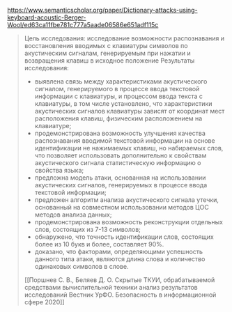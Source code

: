 https://www.semanticscholar.org/paper/Dictionary-attacks-using-keyboard-acoustic-Berger-Wool/ed63ca11fbe781c777a5aade06586e651adf115c

>Цель исследования: исследование возможности распознавания и восстановления вводимых с клавиатуры символов по акустическим сигналам, генерируемым при нажатии и возвращения клавиш в исходное положение
>Результаты исследования: 
>- выявлена связь между характеристиками акустического сигналом, генерируемого в процессе ввода текстовой информации с клавиатуры, и процессом ввода текста с клавиатуры, в том числе установлено, что характеристики акустических сигналов клавиатуры зависят от координат мест расположения клавиш, физическим расположением на клавиатуре; 
>- продемонстрирована возможность улучшения качества распознавания вводимой текстовой информации на основе идентификации не нажимаемых клавиш, но набираемых слов, что позволяет использовать дополнительно к свойствам акустического сигнала статистическую информацию о свойства языка; 
>- предложна модель атаки, основанная на использовании акустических сигналов, генерируемых в процессе ввода текстовой информации;
>- предложен алгоритм анализа акустического сигнала утечки, основанный на совместном использовании методов ЦОС методов анализа данных; 
>- продемонстрирована возможность реконструкции отдельных слов, состоящих из 7-13 символов; 
>- обнаружено, что точность идентификации слов, состоящих более из 10 букв и более, составляет 90%.
>- доказано, что факторами, определяющими успешность данного типа атаки, являются длина слова и количество одинаковых символов в слове.
>
>[[Поршнев С. В., Беляев Д. О. Скрытые ТКУИ, обрабатываемой средствами вычислительной техники анализ результатов исследований Вестник УрФО. Безопасность в информационной сфере 2020]]